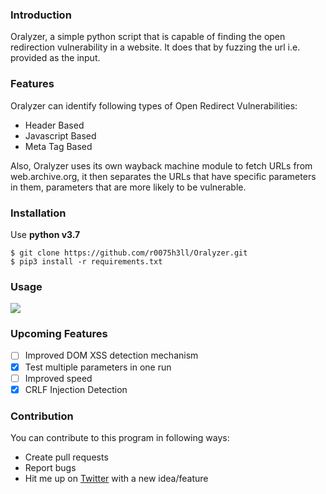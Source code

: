 ### Introduction


Oralyzer, a simple python script that is capable of finding the open redirection vulnerability in a website. It does that by fuzzing the url i.e. provided as the input.

### Features

Oralyzer can identify following types of Open Redirect Vulnerabilities:
 - Header Based
 - Javascript Based
 - Meta Tag Based<br>

Also, Oralyzer uses its own wayback machine module to fetch URLs from web.archive.org, it then separates the URLs that have specific parameters in them, parameters that are more likely to be vulnerable.

### Installation

Use **python v3.7**<br>

```
$ git clone https://github.com/r0075h3ll/Oralyzer.git
$ pip3 install -r requirements.txt
```

### Usage
<img src="https://i.ibb.co/4N9pKTD/carbon-just.png">

### Upcoming Features

- [ ] Improved DOM XSS detection mechanism
- [x] Test multiple parameters in one run
- [ ] Improved speed
- [x] CRLF Injection Detection

### Contribution

You can contribute to this program in following ways:

- Create pull requests
- Report bugs
- Hit me up on <a href='http://twitter.com/r0075h3ll'>Twitter</a> with a new idea/feature
